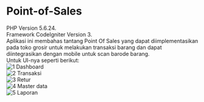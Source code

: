 # Point-of-Sales

PHP Version 5.6.24. </br>
Framework CodeIgniter Version 3. </br>
Aplikasi ini membahas tantang Point Of Sales yang dapat diimplementasikan pada toko grosir untuk melakukan transaksi barang
dan dapat diintegrasikan dengan mobile untuk scan barode barang. </br>
Untuk UI-nya seperti berikut:</br>
![1  Dashboard](https://user-images.githubusercontent.com/26684064/66093378-41ac4f00-e5ba-11e9-9434-2bc1a784a8b7.PNG)</br>
![2  Transaksi](https://user-images.githubusercontent.com/26684064/66093432-699bb280-e5ba-11e9-8cdd-485c7fccd879.PNG)</br>
![3  Retur](https://user-images.githubusercontent.com/26684064/66093441-76b8a180-e5ba-11e9-9eb3-15e15c2787fd.PNG)</br>
![4  Master data](https://user-images.githubusercontent.com/26684064/66093460-86d08100-e5ba-11e9-8283-5a368b283259.PNG)</br>
![5  Laporan](https://user-images.githubusercontent.com/26684064/66093478-94860680-e5ba-11e9-8ba8-c599e391a7bb.PNG)</br>
